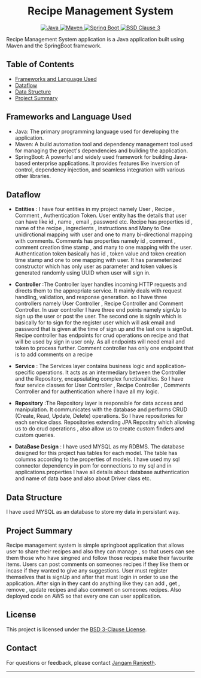 <h1 align="center">Recipe Management System </h1>
<p align="center">
  <a href="Java url">
    <img alt="Java" src="https://img.shields.io/badge/Java-17-darkblue.svg" />
  </a>
  <a href="Maven url">
    <img alt="Maven" src="https://img.shields.io/badge/Maven-4.0-brightgreen.svg" />
  </a>
  <a href="Spring Boot url">
    <img alt="Spring Boot" src="https://img.shields.io/badge/Spring Boot-3.1.1-brightgreen.svg" />
  </a>
  <a href="License url">
    <img alt="BSD Clause 3" src="https://img.shields.io/badge/License-BSD_3--Clause-blue.svg"/>
  </a>
</p>
<p align="left">
Recipe Management System application is a Java application built using Maven and the SpringBoot framework.

## Table of Contents

- [Frameworks and Language Used](#frameworks-and-language-used)
- [Dataflow](#dataflow)
- [Data Structure](#data-structure)
- [Project Summary](#project-summary)

## Frameworks and Language Used

- Java: The primary programming language used for developing the application.
- Maven: A build automation tool and dependency management tool used for managing the project's dependencies and building the application.
- SpringBoot: A powerful and widely used framework for building Java-based enterprise applications. It provides features like inversion of control, dependency injection, and seamless integration with various other libraries.

## Dataflow


* <b>Entities</b> : I have four entities in my project namely User , Recipe , Comment , Authentication Token. User entity has the details that user can have like id , name , email , password etc. Recipe has properties id , name of the recipe , ingredients , instructions and Many to One unidirctional mapping with user and one to many bi-directional mapping with comments. Comments has properties namely id , comment , comment creation time stamp , and many to one mapping with the user. Authentication token basically has id , token value and token creation time stamp and one to one mapping with user. It has parameterized constructor which has only user as parameter and token values is generated randomly using UUID when user will sign in.
 
* <b>Controller</b> :The Controller layer handles incoming HTTP requests and directs them to the appropriate service. It mainly deals with request handling, validation, and response generation. so I have three controllers namely User Controller , Recipe Controller and Comment Controller. In user controller I have three end points namely signUp to sign up the user or post the user. The second one is signIn which is basically for to sign for the register user which will ask email and password that is given at the time of sign up and the last one is signOut. Recipe controller has endpoints for crud operations on recipe and that will be used by sign in user only. As all endpoints will need email and token to process further. Comment controller has only one endpoint that is to add comments on a recipe

* <b>Service</b> : The Services layer contains business logic and application-specific operations. It acts as an intermediary between the Controller and the Repository, encapsulating complex functionalities. So I have four service classes for User Controller , Recipe Controller , Comments Controller and for authentication where I have all my logic.

* <b>Repository</b> :The Repository layer is responsible for data access and manipulation. It communicates with the database and performs CRUD (Create, Read, Update, Delete) operations. So I have repositories for each service class. Repositories extending JPA Repositry which allowing us to do crud operations , also allow us to create custom finders and custom queries.

* <b>DataBase Design</b> : I have used MYSQL as my RDBMS. The database designed for this project has tables for each model. The table has columns according to the properties of models. I have used my sql connector dependency in pom for connections to my sql and in applications.properties I have all details about database authentication and name of data base and also about Driver class etc.

## Data Structure

I have used MYSQL as an database to store my data in persistant way.

## Project Summary

<div style:"text-align: justify; text-justify: inter-word;">Recipe management system is simple springboot application that allows user to share their recipes and also they can manage , so that users can see them those who have singned and follow those recipes make their favourite items. Users can post comments on someones recipes if they like them or incase if they wanted to give any suggestions. User must register themselves that is signUp and after that must login in order to use the application. After sign in they cant do anything like they can add , get , remove , update recipes and also comment on someones recipes. Also deployed code on AWS so that every one can user application.</div>

## License

This project is licensed under the [BSD 3-Clause License](LICENSE).

## Contact

For questions or feedback, please contact [Jangam Ranjeeth](mailto:jangamr.jr@gmail.com).

---
